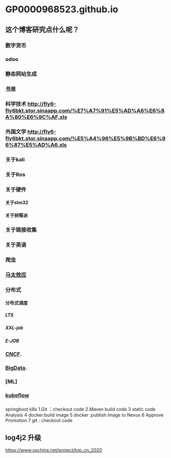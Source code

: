# GP0000968523.github.io
## 这个博客研究点什么呢？
### 数字货币
### odoo
### 静态网站生成
### [书单](https://github.com/GP0000968523/GP0000968523.github.io/blob/main/books)
### 科学技术 http://fly6-fly6bkt.stor.sinaapp.com/%E7%A7%91%E5%AD%A6%E6%8A%80%E6%9C%AF.xls
### 外国文学 http://fly6-fly6bkt.stor.sinaapp.com/%E5%A4%96%E5%9B%BD%E6%96%87%E5%AD%A6.xls


### 关于kali
### 关于Ros
### 关于硬件
####  关于stm32
####  关于树莓派
###  关于链接收集
###  关于英语
###  爬虫
### [马太效应](https://wiki.mbalib.com/wiki/%E9%A9%AC%E5%A4%AA%E6%95%88%E5%BA%94)

### 分布式
#### 分布式调度
##### LTS 
##### XXL-job
##### E-JOB

### [CNCF](https://github.com/GP0000968523/GP0000968523.github.io/blob/main/CNCF.md).
### [BigData](https://github.com/GP0000968523/GP0000968523.github.io/blob/main/BigData.md).
### [ML]
### [kubeflow](https://www.kubeflow.org/)

###
springboot k8s
1.Git ：checkout code
2.Maven build code 
3 static code Analysis
4 docker:build image
5 docker :publish Image to Nexus
6 Approve Promotion
7 git : checkout code


## log4j2 升级




https://www.oschina.net/project/top_cn_2020

